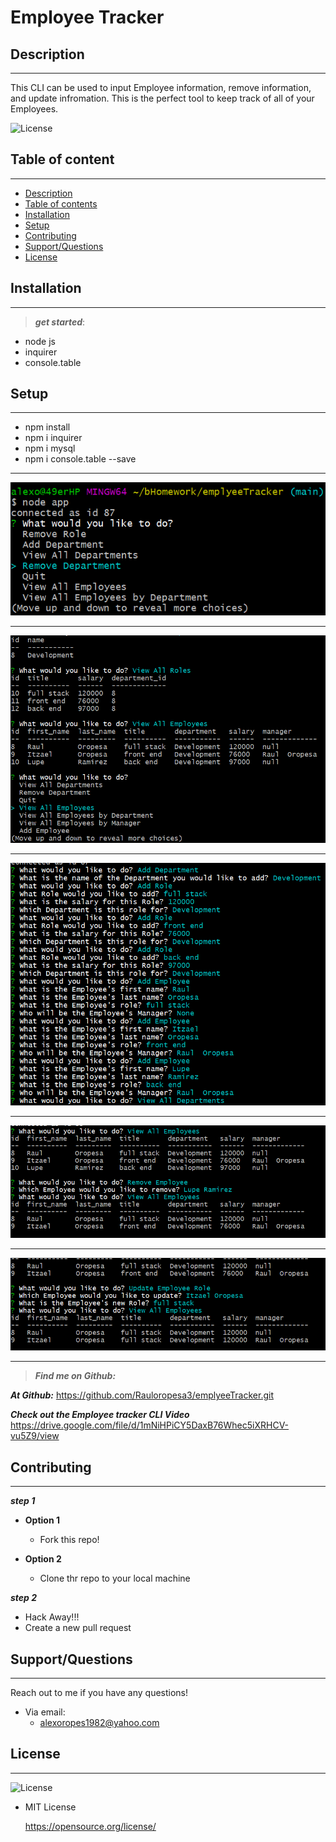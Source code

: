 # Employee Tracker

## Description

---

This CLI can be used to input Employee information, remove information, and update infromation. This is the perfect tool to keep track of all of your Employees.

![License](https://img.shields.io/badge/LICENSE-MIT-maroon)

## Table of content

---

- [Description](#description)
- [Table of contents](#table-of-content)
- [Installation](#installation)
- [Setup](#setup)
- [Contributing](#contributing)
- [Support/Questions](#supportquestions)
- [License](#license)

## Installation

---

> **_get started_**:

- node js
- inquirer
- console.table

## Setup

---

- npm install
- npm i inquirer
- npm i mysql
- npm i console.table --save

---

![screenshot of Employee Tracker CLI](empTrac1.png)

---

![screenshot of Employee Tracker CLI](emptrac2.png)

---

![screenshot of Employee Tracker CLI](emptrac3.png)

---

![screenshot of Employee Tracker CLI](emptrac4.png)

---

![screenshot of Employee Tracker CLI](emptrac5.png)

---

> **_Find me on Github:_**

**_At Github:_**
<https://github.com/Rauloropesa3/emplyeeTracker.git>

**_Check out the Employee tracker CLI Video_**
<https://drive.google.com/file/d/1mNiHPiCY5DaxB76Whec5iXRHCV-vu5Z9/view>

## Contributing

---

**_step 1_**

- **Option 1**

  - Fork this repo!

- **Option 2**
  - Clone thr repo to your local machine

**_step 2_**

- Hack Away!!!
- Create a new pull request

## Support/Questions

---

Reach out to me if you have any questions!

- Via email:
  - alexoropes1982@yahoo.com

## License

---

![License](https://img.shields.io/badge/LICENSE-MIT-maroon)

- MIT License

  <https://opensource.org/license/>
